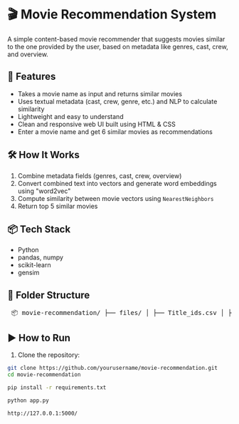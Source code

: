 # 🎬 Movie Recommendation System

A simple content-based movie recommender that suggests movies similar to the one provided by the user, based on metadata like genres, cast, crew, and overview.

## 🚀 Features
- Takes a movie name as input and returns similar movies
- Uses textual metadata (cast, crew, genre, etc.) and NLP to calculate similarity
- Lightweight and easy to understand
- Clean and responsive web UI built using HTML & CSS
- Enter a movie name and get 6 similar movies as recommendations


## 🛠️ How It Works
1. Combine metadata fields (genres, cast, crew, overview)
2. Convert combined text into vectors and generate word embeddings using "word2vec"
3. Compute similarity between movie vectors using `NearestNeighbors`
4. Return top 5 similar movies

## 📦 Tech Stack
- Python
- pandas, numpy
- scikit-learn
- gensim

## 📂 Folder Structure
<pre> 📦 movie-recommendation/ ├── files/ │ ├── Title_ids.csv │ ├── cast.json │ ├── directors.json │ ├── genres.json │ └── similarities.json ├── static/ │ ├── aboutstyle.css │ ├── homestyle.css │ ├── layoutstyle.css │ ├── i1.jpg │ ├── i2.jpg │ ├── link.png │ ├── logo.png │ └── unnamed.png ├── templates/ │ ├── about.html │ ├── contact.html │ ├── index.html │ └── layout.html ├── .gitignore ├── Recommender.ipynb ├── app.py ├── config.json ├── data.txt ├── recomendation_system.txt ├── requirements.txt └── README.md </pre>

## ▶️ How to Run

1. Clone the repository:
```bash
git clone https://github.com/yourusername/movie-recommendation.git
cd movie-recommendation

pip install -r requirements.txt

python app.py

http://127.0.0.1:5000/
